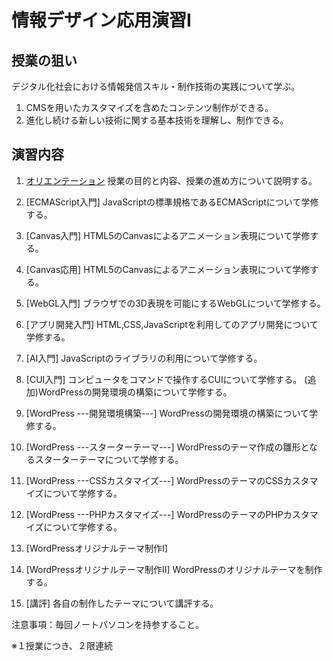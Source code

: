 # 情報デザイン応用演習I

## 授業の狙い

デジタル化社会における情報発信スキル・制作技術の実践について学ぶ。

1. CMSを用いたカスタマイズを含めたコンテンツ制作ができる。
2. 進化し続ける新しい技術に関する基本技術を理解し、制作できる。

## 演習内容
1. [オリエンテーション](./ida_01.md)
授業の目的と内容、授業の進め方について説明する。

2. [ECMAScript入門]
JavaScriptの標準規格であるECMAScriptについて学修する。

3. [Canvas入門]
HTML5のCanvasによるアニメーション表現について学修する。

4. [Canvas応用]
HTML5のCanvasによるアニメーション表現について学修する。

5. [WebGL入門]
ブラウザでの3D表現を可能にするWebGLについて学修する。

6. [アプリ開発入門]
HTML,CSS,JavaScriptを利用してのアプリ開発について学修する。

7. [AI入門]
JavaScriptのライブラリの利用について学修する。

8. [CUI入門]
コンピュータをコマンドで操作するCUIについて学修する。
(追加)WordPressの開発環境の構築について学修する。

9. [WordPress ---開発環境構築---]
WordPressの開発環境の構築について学修する。
<!--(変更) 最近のCSSレイアウト事情-->

10.  [WordPress ---スターターテーマ---]
WordPressのテーマ作成の雛形となるスターターテーマについて学修する。
<!--(変更) CSSでレイアウト-->

11.  [WordPress ---CSSカスタマイズ---]
WordPressのテーマのCSSカスタマイズについて学修する。
<!--(変更)Wordpress復習+α-->

12.   [WordPress ---PHPカスタマイズ---]
WordPressのテーマのPHPカスタマイズについて学修する。
<!--(変更 )Wordpress CSS,PHPカスタマイズ-->

13.  [WordPressオリジナルテーマ制作I]<!-- (変更 Wordpressによるポートフォリオサイトの制作I)-->
14.  [WordPressオリジナルテーマ制作II] <!--(変更 Wordpressによるポートフォリオサイトの制作II)-->
WordPressのオリジナルテーマを制作する。

15.  [講評]
各自の制作したテーマについて講評する。

注意事項：毎回ノートパソコンを持参すること。

※１授業につき、２限連続